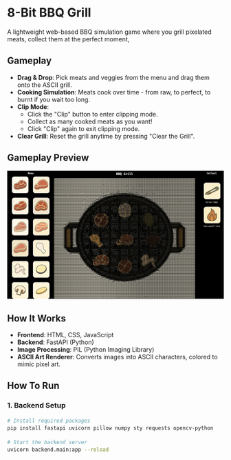 # 8-Bit BBQ Grill

A lightweight web-based BBQ simulation game where you grill pixelated meats, collect them at the perfect moment,

## Gameplay

- **Drag & Drop**: Pick meats and veggies from the menu and drag them onto the ASCII grill.
- **Cooking Simulation**: Meats cook over time - from raw, to perfect, to burnt if you wait too long.
- **Clip Mode**: 
  - Click the "Clip" button to enter clipping mode.
  - Collect as many cooked meats as you want!
  - Click "Clip" again to exit clipping mode.
- **Clear Grill**: Reset the grill anytime by pressing "Clear the Grill".

## Gameplay Preview
![Gameplay Preview](https://github.com/yiliu1237/8-Bit-BBQ/blob/main/gameplay/img2.png?raw=true)


## How It Works
- **Frontend**: HTML, CSS, JavaScript
- **Backend**: FastAPI (Python)
- **Image Processing**: PIL (Python Imaging Library)
- **ASCII Art Renderer**: Converts images into ASCII characters, colored to mimic pixel art.

## How To Run
### 1. Backend Setup

```bash
# Install required packages
pip install fastapi uvicorn pillow numpy sty requests opencv-python

# Start the backend server
uvicorn backend.main:app --reload
